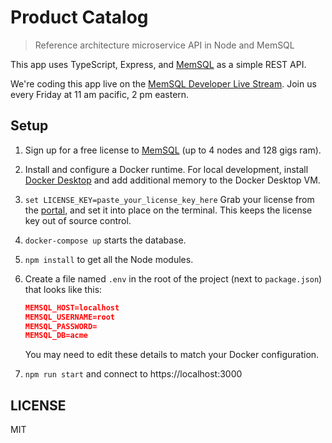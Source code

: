 Product Catalog
===============

> Reference architecture microservice API in Node and MemSQL

This app uses TypeScript, Express, and [MemSQL](https://www.memsql.com/download) as a simple REST API.

We're coding this app live on the [MemSQL Developer Live Stream](https://www.crowdcast.io/e/memsql-developer-livestream). Join us every Friday at 11 am pacific, 2 pm eastern.


Setup
-----

1. Sign up for a free license to [MemSQL](https://www.memsql.com/download) (up to 4 nodes and 128 gigs ram).

2. Install and configure a Docker runtime.  For local development, install [Docker Desktop](https://www.memsql.com/blog/spin-up-a-memsql-cluster-on-docker-desktop-in-10-minutes/) and add additional memory to the Docker Desktop VM.

3. `set LICENSE_KEY=paste_your_license_key_here` Grab your license from the [portal](https://portal.memsql.com/), and set it into place on the terminal. This keeps the license key out of source control.

4. `docker-compose up` starts the database.

5. `npm install` to get all the Node modules.

6. Create a file named `.env` in the root of the project (next to `package.json`) that looks like this:

   ```json
   MEMSQL_HOST=localhost
   MEMSQL_USERNAME=root
   MEMSQL_PASSWORD=
   MEMSQL_DB=acme
   ```

   You may need to edit these details to match your Docker configuration.

7. `npm run start` and connect to https://localhost:3000


LICENSE
-------

MIT
